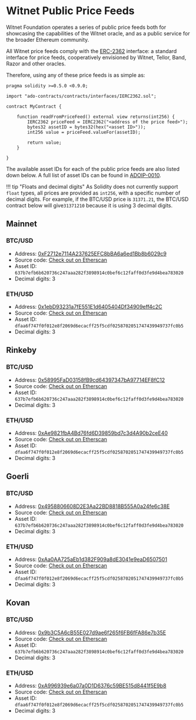 # Witnet Public Price Feeds

Witnet Foundation operates a series of public price feeds both for showcasing the capabilities of the Witnet oracle,
and as a public service for the broader Ethereum community.

All Witnet price feeds comply with the [ERC-2362] interface: a standard interface for price feeds, cooperatively
envisioned by Witnet, Tellor, Band, Razor and other oracles.

Therefore, using any of these price feeds is as simple as:

```solidity
pragma solidity >=0.5.0 <0.9.0;

import "ado-contracts/contracts/interfaces/IERC2362.sol";

contract MyContract {

	function readFromPriceFeed() external view returns(int256) {
	    IERC2362 priceFeed = IERC2362("<address of the price feed>");
        bytes32 assetID = bytes32(hex("<asset ID>"));
        int256 value = priceFeed.valueFor(assetID);

        return value;
    }

}
``` 

The available asset IDs for each of the public price feeds are also listed down below. A full list of asset IDs can
be found in [ADOIP-0010].

!!! tip "Floats and decimal digits"
    As Solidity does not currently support `float` types, all prices are provided as `int256`, with a specific number
    of decimal digits. For example, if the BTC/USD price is `31371.21`, the BTC/USD contract below will give`31371210`
    because it is using 3 decimal digits.

## Mainnet

### BTC/USD
* Address: [0xF2712e7114A237625EFC8bBA6a6ed1Bb8b6029c9](https://etherscan.io/address/0xF2712e7114A237625EFC8bBA6a6ed1Bb8b6029c9)
* Source code: [Check out on Etherscan](https://etherscan.io/address/0xF2712e7114A237625EFC8bBA6a6ed1Bb8b6029c9#code)
* Asset ID: `637b7efb6b620736c247aaa282f3898914c0bef6c12faff0d3fe9d4bea783020`
* Decimal digits: 3

### ETH/USD
* Address: [0x1ebD93231a7fE551E1d6405404Df34909eff4c2C](https://etherscan.io/address/0x1ebD93231a7fE551E1d6405404Df34909eff4c2C)
* Source code: [Check out on Etherscan](https://etherscan.io/address/0x1ebD93231a7fE551E1d6405404Df34909eff4c2C#code)
* Asset ID: `dfaa6f747f0f012e8f2069d6ecacff25f5cdf0258702051747439949737fc0b5`
* Decimal digits: 3

## Rinkeby

### BTC/USD
* Address: [0x58995FaD03158fB9cd64397347bA97714EF8fC12](https://rinkeby.etherscan.io/address/0x58995FaD03158fB9cd64397347bA97714EF8fC12)
* Source code: [Check out on Etherscan](https://rinkeby.etherscan.io/address/0x58995FaD03158fB9cd64397347bA97714EF8fC12#code)
* Asset ID: `637b7efb6b620736c247aaa282f3898914c0bef6c12faff0d3fe9d4bea783020`  
* Decimal digits: 3

### ETH/USD
* Address: [0xAe9821fbA4Bd76fd6D39859bd7c3d4A90b2ceE40](https://rinkeby.etherscan.io/address/0xAe9821fbA4Bd76fd6D39859bd7c3d4A90b2ceE40)
* Source code: [Check out on Etherscan](https://rinkeby.etherscan.io/address/0xAe9821fbA4Bd76fd6D39859bd7c3d4A90b2ceE40#code)
* Asset ID: `dfaa6f747f0f012e8f2069d6ecacff25f5cdf0258702051747439949737fc0b5`
* Decimal digits: 3

## Goerli

### BTC/USD
* Address: [0x4958806608D2E3Aa22BD8818B555A0a24fe6c38E](https://goerli.etherscan.io/address/0x4958806608D2E3Aa22BD8818B555A0a24fe6c38E)
* Source code: [Check out on Etherscan](https://goerli.etherscan.io/address/0x4958806608D2E3Aa22BD8818B555A0a24fe6c38E#code)
* Asset ID: `637b7efb6b620736c247aaa282f3898914c0bef6c12faff0d3fe9d4bea783020`
* Decimal digits: 3

### ETH/USD
* Address: [0xAa0AA725aEb1d382F909a8dE3041e9eaD6507501](https://goerli.etherscan.io/address/0xAa0AA725aEb1d382F909a8dE3041e9eaD6507501)
* Source code: [Check out on Etherscan](https://goerli.etherscan.io/address/0xAa0AA725aEb1d382F909a8dE3041e9eaD6507501#code)
* Asset ID: `dfaa6f747f0f012e8f2069d6ecacff25f5cdf0258702051747439949737fc0b5`
* Decimal digits: 3

## Kovan

### BTC/USD
* Address: [0x9b3C5A6cB55E027d9ae6f265f6FB6fFA86e7b35E](https://kovan.etherscan.io/address/0x9b3C5A6cB55E027d9ae6f265f6FB6fFA86e7b35E)
* Source code: [Check out on Etherscan](https://kovan.etherscan.io/address/0x9b3C5A6cB55E027d9ae6f265f6FB6fFA86e7b35E#code)
* Asset ID: `637b7efb6b620736c247aaa282f3898914c0bef6c12faff0d3fe9d4bea783020`
* Decimal digits: 3

### ETH/USD
* Address: [0xA996939e6a07a0D1D6376c59BE515d8441f5E9b8](https://kovan.etherscan.io/address/0xA996939e6a07a0D1D6376c59BE515d8441f5E9b8)
* Source code: [Check out on Etherscan](https://kovan.etherscan.io/address/0xA996939e6a07a0D1D6376c59BE515d8441f5E9b8#code)
* Asset ID: `dfaa6f747f0f012e8f2069d6ecacff25f5cdf0258702051747439949737fc0b5`
* Decimal digits: 3

[ERC-2362]: https://github.com/adoracles/ado-contracts/blob/master/contracts/interfaces/IERC2362.sol
[ADOIP-0010]: https://github.com/adoracles/ADOIPs/blob/main/adoip-0010.md#registered-ids